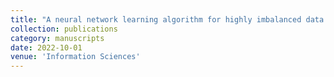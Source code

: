 ```yaml
---
title: "A neural network learning algorithm for highly imbalanced data classification"
collection: publications
category: manuscripts
date: 2022-10-01
venue: 'Information Sciences'
---
```

